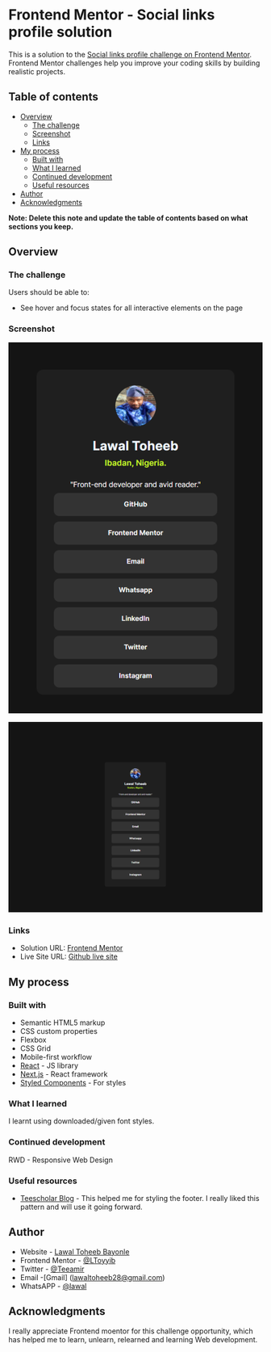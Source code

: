 # Frontend Mentor - Social links profile solution

This is a solution to the [Social links profile challenge on Frontend Mentor](https://www.frontendmentor.io/challenges/social-links-profile-UG32l9m6dQ). Frontend Mentor challenges help you improve your coding skills by building realistic projects. 

## Table of contents

- [Overview](#overview)
  - [The challenge](#the-challenge)
  - [Screenshot](#screenshot)
  - [Links](#links)
- [My process](#my-process)
  - [Built with](#built-with)
  - [What I learned](#what-i-learned)
  - [Continued development](#continued-development)
  - [Useful resources](#useful-resources)
- [Author](#author)
- [Acknowledgments](#acknowledgments)

**Note: Delete this note and update the table of contents based on what sections you keep.**

## Overview

### The challenge

Users should be able to:

- See hover and focus states for all interactive elements on the page

### Screenshot

![Mobile view](./assets/images/mobile%20view.png)

![Desktop view](./assets/images/Desktop%20view.png)


### Links

- Solution URL: [Frontend Mentor](https://your-solution-url.com)
- Live Site URL: [Github live site](https://your-live-site-url.com)

## My process

### Built with

- Semantic HTML5 markup
- CSS custom properties
- Flexbox
- CSS Grid
- Mobile-first workflow
- [React](https://reactjs.org/) - JS library
- [Next.js](https://nextjs.org/) - React framework
- [Styled Components](https://styled-components.com/) - For styles


### What I learned

I learnt using downloaded/given font styles.

### Continued development

RWD - Responsive Web Design

### Useful resources

- [Teescholar Blog](https://teescholar.blogspot.com/) - This helped me for styling the footer. I really liked this pattern and will use it going forward.

## Author

- Website - [Lawal Toheeb Bayonle](https://github.com/LToyyib)
- Frontend Mentor - [@LToyyib](https://www.frontendmentor.io/profile/LToyyib)
- Twitter - [@Teeamir](https://twitter.com/Teeamir)
- Email  -[Gmail] (lawaltoheeb28@gmail.com)
- WhatsAPP - [@lawal](https://wa.me/2347066138906)

## Acknowledgments

I really appreciate Frontend moentor for this challenge opportunity, which has helped me to learn, unlearn, relearned and learning Web development.
